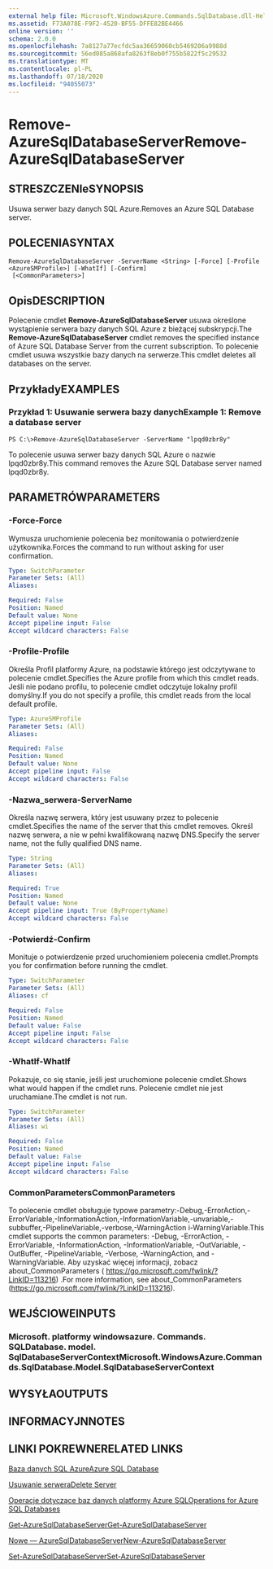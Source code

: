 ```yaml
---
external help file: Microsoft.WindowsAzure.Commands.SqlDatabase.dll-Help.xml
ms.assetid: F73A078E-F9F2-4520-BF55-DFFE82BE4466
online version: ''
schema: 2.0.0
ms.openlocfilehash: 7a8127a77ecfdc5aa36659060cb5469206a9988d
ms.sourcegitcommit: 56ed085a868afa8263f8eb0f755b5822f5c29532
ms.translationtype: MT
ms.contentlocale: pl-PL
ms.lasthandoff: 07/18/2020
ms.locfileid: "94055073"
---
```

# <span data-ttu-id="e0e44-101">Remove-AzureSqlDatabaseServer</span><span class="sxs-lookup"><span data-stu-id="e0e44-101">Remove-AzureSqlDatabaseServer</span></span>

## <span data-ttu-id="e0e44-102">STRESZCZENIe</span><span class="sxs-lookup"><span data-stu-id="e0e44-102">SYNOPSIS</span></span>
<span data-ttu-id="e0e44-103">Usuwa serwer bazy danych SQL Azure.</span><span class="sxs-lookup"><span data-stu-id="e0e44-103">Removes an Azure SQL Database server.</span></span>

## <span data-ttu-id="e0e44-104">POLECENIA</span><span class="sxs-lookup"><span data-stu-id="e0e44-104">SYNTAX</span></span>

```
Remove-AzureSqlDatabaseServer -ServerName <String> [-Force] [-Profile <AzureSMProfile>] [-WhatIf] [-Confirm]
 [<CommonParameters>]
```

## <span data-ttu-id="e0e44-105">Opis</span><span class="sxs-lookup"><span data-stu-id="e0e44-105">DESCRIPTION</span></span>
<span data-ttu-id="e0e44-106">Polecenie cmdlet **Remove-AzureSqlDatabaseServer** usuwa określone wystąpienie serwera bazy danych SQL Azure z bieżącej subskrypcji.</span><span class="sxs-lookup"><span data-stu-id="e0e44-106">The **Remove-AzureSqlDatabaseServer** cmdlet removes the specified instance of Azure SQL Database Server from the current subscription.</span></span>
<span data-ttu-id="e0e44-107">To polecenie cmdlet usuwa wszystkie bazy danych na serwerze.</span><span class="sxs-lookup"><span data-stu-id="e0e44-107">This cmdlet deletes all databases on the server.</span></span>

## <span data-ttu-id="e0e44-108">Przykłady</span><span class="sxs-lookup"><span data-stu-id="e0e44-108">EXAMPLES</span></span>

### <span data-ttu-id="e0e44-109">Przykład 1: Usuwanie serwera bazy danych</span><span class="sxs-lookup"><span data-stu-id="e0e44-109">Example 1: Remove a database server</span></span>
```
PS C:\>Remove-AzureSqlDatabaseServer -ServerName "lpqd0zbr8y"
```

<span data-ttu-id="e0e44-110">To polecenie usuwa serwer bazy danych SQL Azure o nazwie lpqd0zbr8y.</span><span class="sxs-lookup"><span data-stu-id="e0e44-110">This command removes the Azure SQL Database server named lpqd0zbr8y.</span></span>

## <span data-ttu-id="e0e44-111">PARAMETRÓW</span><span class="sxs-lookup"><span data-stu-id="e0e44-111">PARAMETERS</span></span>

### <span data-ttu-id="e0e44-112">-Force</span><span class="sxs-lookup"><span data-stu-id="e0e44-112">-Force</span></span>
<span data-ttu-id="e0e44-113">Wymusza uruchomienie polecenia bez monitowania o potwierdzenie użytkownika.</span><span class="sxs-lookup"><span data-stu-id="e0e44-113">Forces the command to run without asking for user confirmation.</span></span>

```yaml
Type: SwitchParameter
Parameter Sets: (All)
Aliases: 

Required: False
Position: Named
Default value: None
Accept pipeline input: False
Accept wildcard characters: False
```

### <span data-ttu-id="e0e44-114">-Profile</span><span class="sxs-lookup"><span data-stu-id="e0e44-114">-Profile</span></span>
<span data-ttu-id="e0e44-115">Określa Profil platformy Azure, na podstawie którego jest odczytywane to polecenie cmdlet.</span><span class="sxs-lookup"><span data-stu-id="e0e44-115">Specifies the Azure profile from which this cmdlet reads.</span></span>
<span data-ttu-id="e0e44-116">Jeśli nie podano profilu, to polecenie cmdlet odczytuje lokalny profil domyślny.</span><span class="sxs-lookup"><span data-stu-id="e0e44-116">If you do not specify a profile, this cmdlet reads from the local default profile.</span></span>

```yaml
Type: AzureSMProfile
Parameter Sets: (All)
Aliases: 

Required: False
Position: Named
Default value: None
Accept pipeline input: False
Accept wildcard characters: False
```

### <span data-ttu-id="e0e44-117">-Nazwa_serwera</span><span class="sxs-lookup"><span data-stu-id="e0e44-117">-ServerName</span></span>
<span data-ttu-id="e0e44-118">Określa nazwę serwera, który jest usuwany przez to polecenie cmdlet.</span><span class="sxs-lookup"><span data-stu-id="e0e44-118">Specifies the name of the server that this cmdlet removes.</span></span>
<span data-ttu-id="e0e44-119">Określ nazwę serwera, a nie w pełni kwalifikowaną nazwę DNS.</span><span class="sxs-lookup"><span data-stu-id="e0e44-119">Specify the server name, not the fully qualified DNS name.</span></span>

```yaml
Type: String
Parameter Sets: (All)
Aliases: 

Required: True
Position: Named
Default value: None
Accept pipeline input: True (ByPropertyName)
Accept wildcard characters: False
```

### <span data-ttu-id="e0e44-120">-Potwierdź</span><span class="sxs-lookup"><span data-stu-id="e0e44-120">-Confirm</span></span>
<span data-ttu-id="e0e44-121">Monituje o potwierdzenie przed uruchomieniem polecenia cmdlet.</span><span class="sxs-lookup"><span data-stu-id="e0e44-121">Prompts you for confirmation before running the cmdlet.</span></span>

```yaml
Type: SwitchParameter
Parameter Sets: (All)
Aliases: cf

Required: False
Position: Named
Default value: False
Accept pipeline input: False
Accept wildcard characters: False
```

### <span data-ttu-id="e0e44-122">-WhatIf</span><span class="sxs-lookup"><span data-stu-id="e0e44-122">-WhatIf</span></span>
<span data-ttu-id="e0e44-123">Pokazuje, co się stanie, jeśli jest uruchomione polecenie cmdlet.</span><span class="sxs-lookup"><span data-stu-id="e0e44-123">Shows what would happen if the cmdlet runs.</span></span>
<span data-ttu-id="e0e44-124">Polecenie cmdlet nie jest uruchamiane.</span><span class="sxs-lookup"><span data-stu-id="e0e44-124">The cmdlet is not run.</span></span>

```yaml
Type: SwitchParameter
Parameter Sets: (All)
Aliases: wi

Required: False
Position: Named
Default value: False
Accept pipeline input: False
Accept wildcard characters: False
```

### <span data-ttu-id="e0e44-125">CommonParameters</span><span class="sxs-lookup"><span data-stu-id="e0e44-125">CommonParameters</span></span>
<span data-ttu-id="e0e44-126">To polecenie cmdlet obsługuje typowe parametry:-Debug,-ErrorAction,-ErrorVariable,-InformationAction,-InformationVariable,-unvariable,-subbuffer,-PipelineVariable,-verbose,-WarningAction i-WarningVariable.</span><span class="sxs-lookup"><span data-stu-id="e0e44-126">This cmdlet supports the common parameters: -Debug, -ErrorAction, -ErrorVariable, -InformationAction, -InformationVariable, -OutVariable, -OutBuffer, -PipelineVariable, -Verbose, -WarningAction, and -WarningVariable.</span></span> <span data-ttu-id="e0e44-127">Aby uzyskać więcej informacji, zobacz about_CommonParameters ( https://go.microsoft.com/fwlink/?LinkID=113216) .</span><span class="sxs-lookup"><span data-stu-id="e0e44-127">For more information, see about_CommonParameters (https://go.microsoft.com/fwlink/?LinkID=113216).</span></span>

## <span data-ttu-id="e0e44-128">WEJŚCIOWE</span><span class="sxs-lookup"><span data-stu-id="e0e44-128">INPUTS</span></span>

### <span data-ttu-id="e0e44-129">Microsoft. platformy windowsazure. Commands. SQLDatabase. model. SqlDatabaseServerContext</span><span class="sxs-lookup"><span data-stu-id="e0e44-129">Microsoft.WindowsAzure.Commands.SqlDatabase.Model.SqlDatabaseServerContext</span></span>

## <span data-ttu-id="e0e44-130">WYSYŁA</span><span class="sxs-lookup"><span data-stu-id="e0e44-130">OUTPUTS</span></span>

## <span data-ttu-id="e0e44-131">INFORMACYJN</span><span class="sxs-lookup"><span data-stu-id="e0e44-131">NOTES</span></span>

## <span data-ttu-id="e0e44-132">LINKI POKREWNE</span><span class="sxs-lookup"><span data-stu-id="e0e44-132">RELATED LINKS</span></span>

[<span data-ttu-id="e0e44-133">Baza danych SQL Azure</span><span class="sxs-lookup"><span data-stu-id="e0e44-133">Azure SQL Database</span></span>](https://azure.microsoft.com/en-us/services/sql-database/)

[<span data-ttu-id="e0e44-134">Usuwanie serwera</span><span class="sxs-lookup"><span data-stu-id="e0e44-134">Delete Server</span></span>](https://msdn.microsoft.com/en-us/library/azure/dn505695.aspx)

[<span data-ttu-id="e0e44-135">Operacje dotyczące baz danych platformy Azure SQL</span><span class="sxs-lookup"><span data-stu-id="e0e44-135">Operations for Azure SQL Databases</span></span>](https://msdn.microsoft.com/en-us/library/azure/dn505719.aspx)

[<span data-ttu-id="e0e44-136">Get-AzureSqlDatabaseServer</span><span class="sxs-lookup"><span data-stu-id="e0e44-136">Get-AzureSqlDatabaseServer</span></span>](./Get-AzureSqlDatabaseServer.md)

[<span data-ttu-id="e0e44-137">Nowe — AzureSqlDatabaseServer</span><span class="sxs-lookup"><span data-stu-id="e0e44-137">New-AzureSqlDatabaseServer</span></span>](./New-AzureSqlDatabaseServer.md)

[<span data-ttu-id="e0e44-138">Set-AzureSqlDatabaseServer</span><span class="sxs-lookup"><span data-stu-id="e0e44-138">Set-AzureSqlDatabaseServer</span></span>](./Set-AzureSqlDatabaseServer.md)


